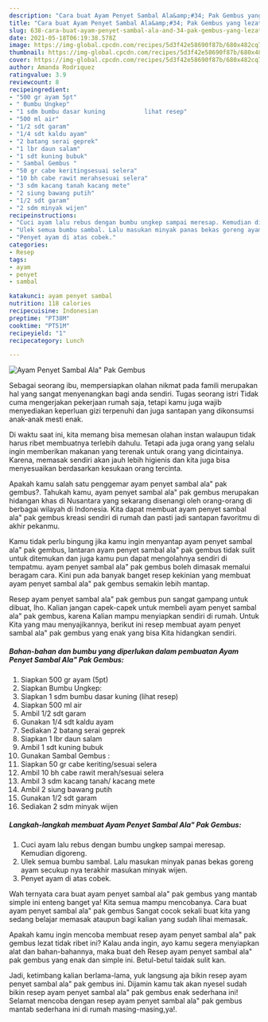 ```yaml
---
description: "Cara buat Ayam Penyet Sambal Ala&amp;#34; Pak Gembus yang lezat dan Mudah Dibuat"
title: "Cara buat Ayam Penyet Sambal Ala&amp;#34; Pak Gembus yang lezat dan Mudah Dibuat"
slug: 638-cara-buat-ayam-penyet-sambal-ala-and-34-pak-gembus-yang-lezat-dan-mudah-dibuat
date: 2021-05-18T06:19:38.578Z
image: https://img-global.cpcdn.com/recipes/5d3f42e58690f87b/680x482cq70/ayam-penyet-sambal-ala-pak-gembus-foto-resep-utama.jpg
thumbnail: https://img-global.cpcdn.com/recipes/5d3f42e58690f87b/680x482cq70/ayam-penyet-sambal-ala-pak-gembus-foto-resep-utama.jpg
cover: https://img-global.cpcdn.com/recipes/5d3f42e58690f87b/680x482cq70/ayam-penyet-sambal-ala-pak-gembus-foto-resep-utama.jpg
author: Amanda Rodriquez
ratingvalue: 3.9
reviewcount: 8
recipeingredient:
- "500 gr ayam 5pt"
- " Bumbu Ungkep"
- "1 sdm bumbu dasar kuning           lihat resep"
- "500 ml air"
- "1/2 sdt garam"
- "1/4 sdt kaldu ayam"
- "2 batang serai geprek"
- "1 lbr daun salam"
- "1 sdt kuning bubuk"
- " Sambal Gembus "
- "50 gr cabe keritingsesuai selera"
- "10 bh cabe rawit merahsesuai selera"
- "3 sdm kacang tanah kacang mete"
- "2 siung bawang putih"
- "1/2 sdt garam"
- "2 sdm minyak wijen"
recipeinstructions:
- "Cuci ayam lalu rebus dengan bumbu ungkep sampai meresap. Kemudian digoreng."
- "Ulek semua bumbu sambal. Lalu masukan minyak panas bekas goreng ayam secukup nya terakhir masukan minyak wijen."
- "Penyet ayam di atas cobek."
categories:
- Resep
tags:
- ayam
- penyet
- sambal

katakunci: ayam penyet sambal 
nutrition: 118 calories
recipecuisine: Indonesian
preptime: "PT38M"
cooktime: "PT51M"
recipeyield: "1"
recipecategory: Lunch

---
```



![Ayam Penyet Sambal Ala&#34; Pak Gembus](https://img-global.cpcdn.com/recipes/5d3f42e58690f87b/680x482cq70/ayam-penyet-sambal-ala-pak-gembus-foto-resep-utama.jpg)

Sebagai seorang ibu, mempersiapkan olahan nikmat pada famili merupakan hal yang sangat menyenangkan bagi anda sendiri. Tugas seorang istri Tidak cuma mengerjakan pekerjaan rumah saja, tetapi kamu juga wajib menyediakan keperluan gizi terpenuhi dan juga santapan yang dikonsumsi anak-anak mesti enak.

Di waktu  saat ini, kita memang bisa memesan olahan instan walaupun tidak harus ribet membuatnya terlebih dahulu. Tetapi ada juga orang yang selalu ingin memberikan makanan yang terenak untuk orang yang dicintainya. Karena, memasak sendiri akan jauh lebih higienis dan kita juga bisa menyesuaikan berdasarkan kesukaan orang tercinta. 



Apakah kamu salah satu penggemar ayam penyet sambal ala&#34; pak gembus?. Tahukah kamu, ayam penyet sambal ala&#34; pak gembus merupakan hidangan khas di Nusantara yang sekarang disenangi oleh orang-orang di berbagai wilayah di Indonesia. Kita dapat membuat ayam penyet sambal ala&#34; pak gembus kreasi sendiri di rumah dan pasti jadi santapan favoritmu di akhir pekanmu.

Kamu tidak perlu bingung jika kamu ingin menyantap ayam penyet sambal ala&#34; pak gembus, lantaran ayam penyet sambal ala&#34; pak gembus tidak sulit untuk ditemukan dan juga kamu pun dapat mengolahnya sendiri di tempatmu. ayam penyet sambal ala&#34; pak gembus boleh dimasak memalui beragam cara. Kini pun ada banyak banget resep kekinian yang membuat ayam penyet sambal ala&#34; pak gembus semakin lebih mantap.

Resep ayam penyet sambal ala&#34; pak gembus pun sangat gampang untuk dibuat, lho. Kalian jangan capek-capek untuk membeli ayam penyet sambal ala&#34; pak gembus, karena Kalian mampu menyiapkan sendiri di rumah. Untuk Kita yang mau menyajikannya, berikut ini resep membuat ayam penyet sambal ala&#34; pak gembus yang enak yang bisa Kita hidangkan sendiri.

<!--inarticleads1-->

##### Bahan-bahan dan bumbu yang diperlukan dalam pembuatan Ayam Penyet Sambal Ala&#34; Pak Gembus:

1. Siapkan 500 gr ayam (5pt)
1. Siapkan  Bumbu Ungkep:
1. Siapkan 1 sdm bumbu dasar kuning           (lihat resep)
1. Siapkan 500 ml air
1. Ambil 1/2 sdt garam
1. Gunakan 1/4 sdt kaldu ayam
1. Sediakan 2 batang serai geprek
1. Siapkan 1 lbr daun salam
1. Ambil 1 sdt kuning bubuk
1. Gunakan  Sambal Gembus :
1. Siapkan 50 gr cabe keriting/sesuai selera
1. Ambil 10 bh cabe rawit merah/sesuai selera
1. Ambil 3 sdm kacang tanah/ kacang mete
1. Ambil 2 siung bawang putih
1. Gunakan 1/2 sdt garam
1. Sediakan 2 sdm minyak wijen




<!--inarticleads2-->

##### Langkah-langkah membuat Ayam Penyet Sambal Ala&#34; Pak Gembus:

1. Cuci ayam lalu rebus dengan bumbu ungkep sampai meresap. Kemudian digoreng.
1. Ulek semua bumbu sambal. Lalu masukan minyak panas bekas goreng ayam secukup nya terakhir masukan minyak wijen.
1. Penyet ayam di atas cobek.




Wah ternyata cara buat ayam penyet sambal ala&#34; pak gembus yang mantab simple ini enteng banget ya! Kita semua mampu mencobanya. Cara buat ayam penyet sambal ala&#34; pak gembus Sangat cocok sekali buat kita yang sedang belajar memasak ataupun bagi kalian yang sudah lihai memasak.

Apakah kamu ingin mencoba membuat resep ayam penyet sambal ala&#34; pak gembus lezat tidak ribet ini? Kalau anda ingin, ayo kamu segera menyiapkan alat dan bahan-bahannya, maka buat deh Resep ayam penyet sambal ala&#34; pak gembus yang enak dan simple ini. Betul-betul taidak sulit kan. 

Jadi, ketimbang kalian berlama-lama, yuk langsung aja bikin resep ayam penyet sambal ala&#34; pak gembus ini. Dijamin kamu tak akan nyesel sudah bikin resep ayam penyet sambal ala&#34; pak gembus enak sederhana ini! Selamat mencoba dengan resep ayam penyet sambal ala&#34; pak gembus mantab sederhana ini di rumah masing-masing,ya!.

